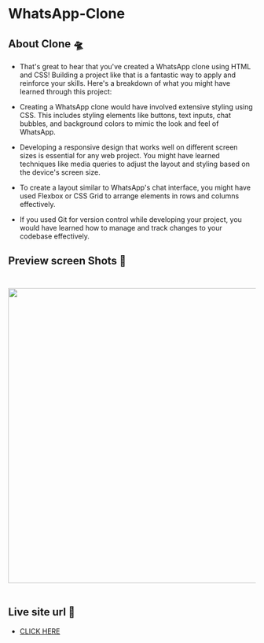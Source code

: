 # WhatsApp-Clone<br>

## About Clone 🛸<br>

- That's great to hear that you've created a WhatsApp clone using HTML and CSS! Building a project like that is a fantastic way to apply and reinforce your skills. Here's a breakdown of what you might have learned through this project:

- Creating a WhatsApp clone would have involved extensive styling using CSS. This includes styling elements like buttons, text inputs, chat bubbles, and background colors to mimic the look and feel of WhatsApp.

- Developing a responsive design that works well on different screen sizes is essential for any web project. You might have learned techniques like media queries to adjust the layout and styling based on the device's screen size.

- To create a layout similar to WhatsApp's chat interface, you might have used Flexbox or CSS Grid to arrange elements in rows and columns effectively.

- If you used Git for version control while developing your project, you would have learned how to manage and track changes to your codebase effectively.<br>


## Preview screen Shots 🧾<br><br>

<img src="https://github.com/0xabdul/WhatsApp-Clone/assets/119418867/16bcca6b-8490-41ad-9b15-c1a9ef0dbbf2" height="600px"></img><br><br>

## Live site url 🎯 <br>

<ul>
  <li><a href="">CLICK HERE</a></li>
</ul>




